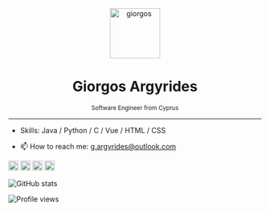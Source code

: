 <div align="center">
  <img src="https://giorgos-argyrides.dev/assets/static/my_avatar.daf345a.dbc1286f67625fdb6a55d4bae2dd7440.svg" alt="giorgos" width="100">
 <br>
  <h1>Giorgos Argyrides</h1>
  <sub>Software Engineer from Cyprus</sub>
</div>

---

- Skills: Java / Python / C / Vue / HTML / CSS

- 📫 How to reach me: g.argyrides@outlook.com 

[<img src='https://cdn.jsdelivr.net/npm/simple-icons@3.0.1/icons/github.svg' alt='github' height='20'>](https://github.com/Giorgos-Arg)  [<img src='https://cdn.jsdelivr.net/npm/simple-icons@3.0.1/icons/linkedin.svg' alt='linkedin' height='20'>](https://www.linkedin.com/in/https://www.linkedin.com/in/giorgosargyrides//)  [<img src='https://cdn.jsdelivr.net/npm/simple-icons@3.0.1/icons/twitter.svg' alt='twitter' height='20'>](https://twitter.com/https://twitter.com/GArgyrides)  [<img src='https://cdn.jsdelivr.net/npm/simple-icons@3.0.1/icons/icloud.svg' alt='website' height='20'>](https://giorgos-argyrides.dev/)  

![GitHub stats](https://github-readme-stats.vercel.app/api?username=Giorgos-Arg&show_icons=true)  

![Profile views](https://gpvc.arturio.dev/Giorgos-Arg)  
